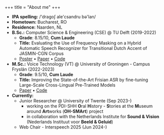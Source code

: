 +++
title = "About me"
+++

- **IPA spelling:** /'dragoʃ ale'csandru bә'lan/
- **Hometown:** Bucharest, RO
- **Residence:** Naarden, NL
- **B.Sc.:** Computer Science & Engineering (CSE) @ TU Delft (2019-2022)
    - **Grade**: 8.15/10, **Cum Laude**
    - **Title:** Evaluating the Use of Frequency Masking on a Hybrid Automatic Speech Recognizer for Transitional Dutch Accent of JASMIN-CGN Corpus
    - [Poster](https://cse3000-research-project.github.io/static/ce9934cfe1b08fd9ae6da7d65cc1f0e3/poster.pdf) • [Paper](https://repository.tudelft.nl/record/uuid:a410e9f6-12ac-41be-b415-367e2f7243a3) • [Code](https://github.com/greenw0lf/RP2022-JASMIN-ASR)
- **M.Sc.:** Voice Technology (VT) @ University of Groningen - Campus Fryslân (2022-2023)
    - **Grade**: 9.5/10, **Cum Laude**
    - **Title:** Improving the State-of-the-Art Frisian ASR by fine-tuning Large-Scale Cross-Lingual Pre-Trained Models
    - [Paper](https://campus-fryslan.studenttheses.ub.rug.nl/360/) • [Code](https://github.com/greenw0lf/msc-vt-thesis)
- **Currently:** 
    - Junior Researcher @ University of Twente (Sep 2023-)
        - working on the PDI-SHH **O**ral **H**istory - **S**tories at the **M**useum around **Art**works (**OH-SMArt**) project
        - in collaboration with the Netherlands Institute for **Sound & Vision** (Nederlands Instituut voor **Beeld & Geluid**)
    - Web Chair - Interspeech 2025 (Jun 2024-)